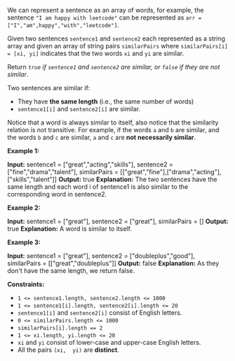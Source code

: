 
We can represent a sentence as an array of words, for example, the sentence  `"I am happy with leetcode"`  can be represented as  `arr = ["I","am",happy","with","leetcode"]`.

Given two sentences  `sentence1`  and  `sentence2`  each represented as a string array and given an array of string pairs  `similarPairs`  where  `similarPairs[i] = [xi, yi]`  indicates that the two words  `xi`  and  `yi`  are similar.

Return  _`true`  if  `sentence1`  and  `sentence2`  are similar, or  `false`  if they are not similar_.

Two sentences are similar if:

-   They have  **the same length**  (i.e., the same number of words)
-   `sentence1[i]`  and  `sentence2[i]`  are similar.

Notice that a word is always similar to itself, also notice that the similarity relation is not transitive. For example, if the words  `a`  and  `b`  are similar, and the words  `b`  and  `c`  are similar,  `a`  and  `c`  are  **not necessarily similar**.

**Example 1:**

**Input:** sentence1 = ["great","acting","skills"], sentence2 = ["fine","drama","talent"], similarPairs = [["great","fine"],["drama","acting"],["skills","talent"]]
**Output:** true
**Explanation:** The two sentences have the same length and each word i of sentence1 is also similar to the corresponding word in sentence2.

**Example 2:**

**Input:** sentence1 = ["great"], sentence2 = ["great"], similarPairs = []
**Output:** true
**Explanation:** A word is similar to itself.

**Example 3:**

**Input:** sentence1 = ["great"], sentence2 = ["doubleplus","good"], similarPairs = [["great","doubleplus"]]
**Output:** false
**Explanation:** As they don't have the same length, we return false.

**Constraints:**

-   `1 <= sentence1.length, sentence2.length <= 1000`
-   `1 <= sentence1[i].length, sentence2[i].length <= 20`
-   `sentence1[i]`  and  `sentence2[i]`  consist of English letters.
-   `0 <= similarPairs.length <= 1000`
-   `similarPairs[i].length == 2`
-   `1 <= xi.length, yi.length <= 20`
-   `xi`  and  `yi`  consist of lower-case and upper-case English letters.
-   All the pairs  `(xi,  yi)`  are  **distinct**.